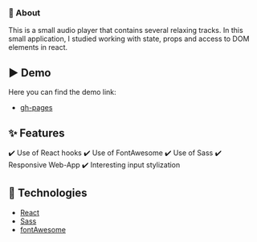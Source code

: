 ### 🎯 About
This is a small audio player that contains several relaxing tracks.
In this small application, I studied working with state, props and access to DOM elements in react.

## ▶️ Demo

Here you can find the demo link:
- [gh-pages]()


## ✨ Features

✔️ Use of React hooks
✔️ Use of FontAwesome
✔️ Use of Sass
✔️ Responsive Web-App
✔️ Interesting input stylization

## 🚀 Technologies

- [React](https://reactjs.org/)
- [Sass](https://sass-lang.com/)
- [fontAwesome](https://fontawesome.com/)